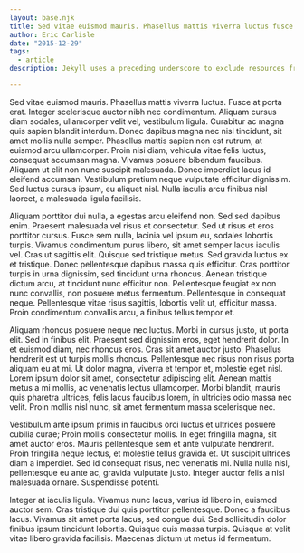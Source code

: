 ```yaml
---
layout: base.njk
title: Sed vitae euismod mauris. Phasellus mattis viverra luctus fusce at porta erat
author: Eric Carlisle
date: "2015-12-29"
tags: 
  - article
description: Jekyll uses a preceding underscore to exclude resources from a site build. This article explains how to prevent performance drops by files added by package managers.

---
```

Sed vitae euismod mauris. Phasellus mattis viverra luctus. Fusce at porta erat. Integer scelerisque auctor nibh nec condimentum. Aliquam cursus diam sodales, ullamcorper velit vel, vestibulum ligula. Curabitur ac magna quis sapien blandit interdum. Donec dapibus magna nec nisl tincidunt, sit amet mollis nulla semper. Phasellus mattis sapien non est rutrum, at euismod arcu ullamcorper. Proin nisi diam, vehicula vitae felis luctus, consequat accumsan magna. Vivamus posuere bibendum faucibus. Aliquam ut elit non nunc suscipit malesuada. Donec imperdiet lacus id eleifend accumsan. Vestibulum pretium neque vulputate efficitur dignissim. Sed luctus cursus ipsum, eu aliquet nisl. Nulla iaculis arcu finibus nisl laoreet, a malesuada ligula facilisis.
<!-- excerpt -->
Aliquam porttitor dui nulla, a egestas arcu eleifend non. Sed sed dapibus enim. Praesent malesuada vel risus et consectetur. Sed ut risus et eros porttitor cursus. Fusce sem nulla, lacinia vel ipsum eu, sodales lobortis turpis. Vivamus condimentum purus libero, sit amet semper lacus iaculis vel. Cras ut sagittis elit. Quisque sed tristique metus. Sed gravida luctus ex et tristique. Donec pellentesque dapibus massa quis efficitur. Cras porttitor turpis in urna dignissim, sed tincidunt urna rhoncus. Aenean tristique dictum arcu, at tincidunt nunc efficitur non. Pellentesque feugiat ex non nunc convallis, non posuere metus fermentum. Pellentesque in consequat neque. Pellentesque vitae risus sagittis, lobortis velit ut, efficitur massa. Proin condimentum convallis arcu, a finibus tellus tempor et.

Aliquam rhoncus posuere neque nec luctus. Morbi in cursus justo, ut porta elit. Sed in finibus elit. Praesent sed dignissim eros, eget hendrerit dolor. In et euismod diam, nec rhoncus eros. Cras sit amet auctor justo. Phasellus hendrerit est ut turpis mollis rhoncus. Pellentesque nec risus non risus porta aliquam eu at mi. Ut dolor magna, viverra et tempor et, molestie eget nisl. Lorem ipsum dolor sit amet, consectetur adipiscing elit. Aenean mattis metus a mi mollis, ac venenatis lectus ullamcorper. Morbi blandit, mauris quis pharetra ultrices, felis lacus faucibus lorem, in ultricies odio massa nec velit. Proin mollis nisl nunc, sit amet fermentum massa scelerisque nec.

Vestibulum ante ipsum primis in faucibus orci luctus et ultrices posuere cubilia curae; Proin mollis consectetur mollis. In eget fringilla magna, sit amet auctor eros. Mauris pellentesque sem et ante vulputate hendrerit. Proin fringilla neque lectus, et molestie tellus gravida et. Ut suscipit ultrices diam a imperdiet. Sed id consequat risus, nec venenatis mi. Nulla nulla nisl, pellentesque eu ante ac, gravida vulputate justo. Integer auctor felis a nisl malesuada ornare. Suspendisse potenti.

Integer at iaculis ligula. Vivamus nunc lacus, varius id libero in, euismod auctor sem. Cras tristique dui quis porttitor pellentesque. Donec a faucibus lacus. Vivamus sit amet porta lacus, sed congue dui. Sed sollicitudin dolor finibus ipsum tincidunt lobortis. Quisque quis massa turpis. Quisque at velit vitae libero gravida facilisis. Maecenas dictum ut metus id fermentum.

